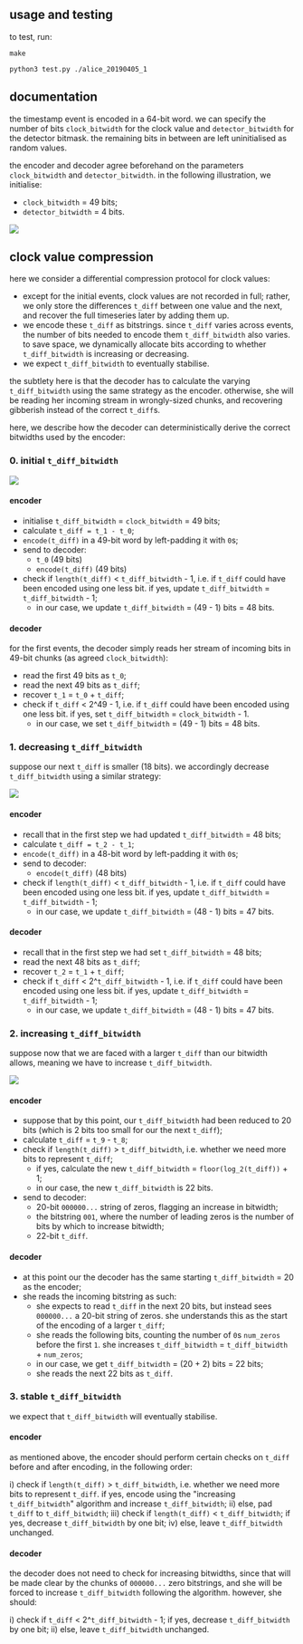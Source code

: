 ## usage and testing

to test, run:

`make`

`python3 test.py ./alice_20190405_1 `

## documentation

the timestamp event is encoded in a 64-bit word. we can specify the number of bits `clock_bitwidth` for the clock value and `detector_bitwidth` for the detector bitmask. the remaining bits in between are left uninitialised as random values.

the encoder and decoder agree beforehand on the parameters `clock_bitwidth` and `detector_bitwidth`. in the following illustration, we initialise:
- `clock_bitwidth` = 49 bits;
- `detector_bitwidth` = 4 bits.

![](https://i.imgur.com/J7v4AT6.png)

## clock value compression
here we consider a differential compression protocol for clock values:

- except for the initial events, clock values are not recorded in full; rather, we only store the differences `t_diff` between one value and the next, and recover the full timeseries later by adding them up. 
- we encode these `t_diff` as bitstrings. since `t_diff` varies across events, the number of bits needed to encode them `t_diff_bitwidth` also varies. to save space, we dynamically allocate bits according to whether `t_diff_bitwidth` is increasing or decreasing. 
- we expect `t_diff_bitwidth` to eventually stabilise.

the subtlety here is that the decoder has to calculate the varying `t_diff_bitwidth` using the same strategy as the encoder. otherwise, she will be reading her incoming stream in wrongly-sized chunks, and recovering gibberish instead of the correct `t_diff`s.

here, we describe how the decoder can deterministically derive the correct bitwidths used by the encoder:

### 0. initial `t_diff_bitwidth`

![](https://i.imgur.com/VHaiwnZ.png)

#### encoder
- initialise `t_diff_bitwidth` = `clock_bitwidth` = 49 bits;
- calculate `t_diff = t_1 - t_0`;
- `encode(t_diff)` in a 49-bit word by left-padding it with `0`s;
- send to decoder: 
    - `t_0` (49 bits)
    - `encode(t_diff)` (49 bits)
- check if `length(t_diff)` < `t_diff_bitwidth` - 1, i.e. if `t_diff` could have been encoded using one less bit. if yes, update `t_diff_bitwidth` = `t_diff_bitwidth` - 1;
    -  in our case, we update `t_diff_bitwidth` = (49 - 1) bits = 48 bits.

#### decoder
for the first events, the decoder simply reads her stream of incoming bits in 49-bit chunks (as agreed `clock_bitwidth`):
- read the first 49 bits as `t_0`;
- read the next 49 bits as `t_diff`;
- recover `t_1` = `t_0` + `t_diff`;
- check if `t_diff` < 2^49 - 1, i.e. if `t_diff` could have been encoded using one less bit. if yes, set `t_diff_bitwidth` = `clock_bitwidth` - 1.
    -  in our case, we set `t_diff_bitwidth` = (49 - 1) bits = 48 bits.

### 1. decreasing `t_diff_bitwidth`

suppose our next `t_diff` is smaller (18 bits). we accordingly decrease `t_diff_bitwidth` using a similar strategy:

![](https://i.imgur.com/f6zxXMk.png)

#### encoder
- recall that in the first step we had updated `t_diff_bitwidth` = 48 bits;
- calculate `t_diff = t_2 - t_1`;
- `encode(t_diff)` in a 48-bit word by left-padding it with `0`s;
- send to decoder: 
    - `encode(t_diff)` (48 bits)
- check if `length(t_diff)` < `t_diff_bitwidth` - 1, i.e. if `t_diff` could have been encoded using one less bit. if yes, update `t_diff_bitwidth` = `t_diff_bitwidth` - 1;
    -  in our case, we update `t_diff_bitwidth` = (48 - 1) bits = 47 bits.

#### decoder
- recall that in the first step we had set `t_diff_bitwidth` = 48 bits;
- read the next 48 bits as `t_diff`;
- recover `t_2` = `t_1` + `t_diff`;
- check if `t_diff` < 2^`t_diff_bitwidth` - 1, i.e. if `t_diff` could have been encoded using one less bit. if yes, update `t_diff_bitwidth` = `t_diff_bitwidth` - 1;
    -  in our case, we update `t_diff_bitwidth` = (48 - 1) bits = 47 bits.

### 2. increasing `t_diff_bitwidth`
suppose now that we are faced with a larger `t_diff` than our bitwidth allows, meaning we have to increase `t_diff_bitwidth`.

![](https://i.imgur.com/etCPR9X.png)

#### encoder
- suppose that by this point, our `t_diff_bitwidth` had been reduced to 20 bits (which is 2 bits too small for our the next `t_diff`);
- calculate `t_diff` = `t_9` - `t_8`;
- check if `length(t_diff)` > `t_diff_bitwidth`, i.e. whether we need more bits to represent `t_diff`;
	- if yes, calculate the new `t_diff_bitwidth` = `floor(log_2(t_diff))` + 1;
	- in our case, the new `t_diff_bitwidth` is 22 bits.
- send to decoder:
    - 20-bit `000000...` string of zeros, flagging an increase in bitwidth;
	- the bitstring `001`, where the number of leading zeros is the number of bits by which to increase bitwidth;
    - 22-bit `t_diff`.

#### decoder
- at this point our the decoder has the same starting `t_diff_bitwidth` = 20 as the encoder;
- she reads the incoming bitstring as such:
	- she expects to read `t_diff` in the next 20 bits, but instead sees `000000...` a 20-bit string of zeros. she understands this as the start of the encoding of a larger `t_diff`;
	- she reads the following bits, counting the number of `0`s `num_zeros` before the first `1`. she increases `t_diff_bitwidth` = `t_diff_bitwidth` + `num_zeros`;
	- in our case, we get `t_diff_bitwidth` = (20 + 2) bits = 22 bits;
	- she reads the next 22 bits as `t_diff`.
	
### 3. stable `t_diff_bitwidth`

we expect that `t_diff_bitwidth` will eventually stabilise.

#### encoder
as mentioned above, the encoder should perform certain checks on `t_diff` before and after encoding, in the following order:

i) check if `length(t_diff)` > `t_diff_bitwidth`, i.e. whether we need more bits to represent `t_diff`. if yes, encode using the "increasing `t_diff_bitwidth`" algorithm and increase `t_diff_bitwidth`;
ii) else, pad `t_diff` to `t_diff_bitwidth`;
iii) check if `length(t_diff)` < `t_diff_bitwidth`; if yes, decrease `t_diff_bitwidth` by one bit;
iv) else, leave `t_diff_bitwidth` unchanged.

#### decoder
the decoder does not need to check for increasing bitwidths, since that will be made clear by the chunks of `000000...` zero bitstrings, and she will be forced to increase `t_diff_bitwidth` following the algorithm. however, she should:

i) check if `t_diff` < 2^`t_diff_bitwidth` - 1; if yes, decrease `t_diff_bitwidth` by one bit;
ii) else, leave `t_diff_bitwidth` unchanged.
